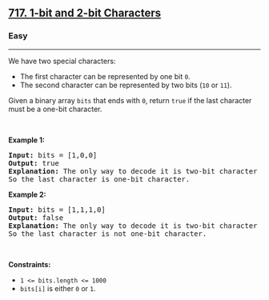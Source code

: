 <h2><a href="https://leetcode.com/problems/1-bit-and-2-bit-characters/">717. 1-bit and 2-bit Characters</a></h2><h3>Easy</h3><hr><div><p>We have two special characters:</p>

<ul>
	<li>The first character can be represented by one bit <code>0</code>.</li>
	<li>The second character can be represented by two bits (<code>10</code> or <code>11</code>).</li>
</ul>

<p>Given a binary array <code>bits</code> that ends with <code>0</code>, return <code>true</code> if the last character must be a one-bit character.</p>

<p>&nbsp;</p>
<p><strong>Example 1:</strong></p>

<div class="top-box hide"><div class="alert-info"></div></div><pre data-original-code="Input: bits = [1,0,0]
Output: true
Explanation: The only way to decode it is two-bit character and one-bit character.
So the last character is one-bit character.
" data-snippet-id="ext.553266e807d2ceef5f9d4a050860ff27" data-snippet-saved="false" data-codota-status="done"><strong>Input:</strong> bits = [1,0,0]
<strong>Output:</strong> true
<strong>Explanation:</strong> The only way to decode it is two-bit character and one-bit character.
So the last character is one-bit character.
</pre>

<p><strong>Example 2:</strong></p>

<div class="top-box hide"><div class="alert-info"></div></div><pre data-original-code="Input: bits = [1,1,1,0]
Output: false
Explanation: The only way to decode it is two-bit character and two-bit character.
So the last character is not one-bit character.
" data-snippet-id="ext.26c9cc79721d9cdcd47e29c17af30247" data-snippet-saved="false" data-codota-status="done"><strong>Input:</strong> bits = [1,1,1,0]
<strong>Output:</strong> false
<strong>Explanation:</strong> The only way to decode it is two-bit character and two-bit character.
So the last character is not one-bit character.
</pre>

<p>&nbsp;</p>
<p><strong>Constraints:</strong></p>

<ul>
	<li><code>1 &lt;= bits.length &lt;= 1000</code></li>
	<li><code>bits[i]</code> is either <code>0</code> or <code>1</code>.</li>
</ul>
</div>